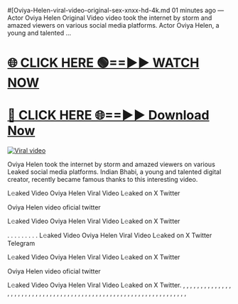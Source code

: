 #[Oviya-Helen-viral-video-original-sex-xnxx-hd-4k.md
01 minutes ago — Actor Oviya Helen Original Video video took the internet by storm and amazed viewers on various social media platforms. Actor Oviya Helen, a young and talented ...


<h1><a href="https://viralvideo2k25.blogspot.com/2025/02/xxx-videos-viral-git-hub.html" rel="nofollow">🌐 CLICK HERE 🟢==►► WATCH NOW</a></h1>


<h1><a href="https://viralvideo2k25.blogspot.com/2025/02/xxx-videos-viral-git-hub.html" rel="nofollow"> 🔴 CLICK HERE 🌐==►► Download Now</a></h1>


<p><a href="https://viralvideo2k25.blogspot.com/2025/02/xxx-videos-viral-git-hub.html" rel="nofollow"><img src="https://i.imgur.com/dJHk4Zq.gif" alt="Viral video"></a></p>

Oviya Helen took the internet by storm and amazed viewers on various Leaked social media platforms. Indian Bhabi, a young and talented digital creator, recently became famous thanks to this interesting video.

L𝚎aked Video Oviya Helen Viral Video L𝚎aked on X Twitter

Oviya Helen video oficial twitter

L𝚎aked Video Oviya Helen Viral Video L𝚎aked on X Twitter

. . . . . . . . . L𝚎aked Video Oviya Helen Viral Video L𝚎aked on X Twitter Telegram

L𝚎aked Video Oviya Helen Viral Video L𝚎aked on X Twitter

Oviya Helen video oficial twitter

L𝚎aked Video Oviya Helen Viral Video L𝚎aked on X Twitter. , , , , , , , , , , , , , , , , , , , , , , , , , , , , , , , , , , , , , , , , , , , , , , , , , , , , , , , , , , , , , , , , ,
